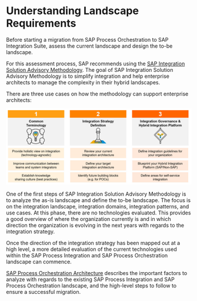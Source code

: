 <!-- loio3c445fa975b14e0abddb5af44908128e -->

# Understanding Landscape Requirements

Before starting a migration from SAP Process Orchestration to SAP Integration Suite, assess the current landscape and design the to-be landscape.

For this assessment process, SAP recommends using the [SAP Integration Solution Advisory Methodology](https://blogs.sap.com/2019/02/24/integration-solution-advisory-methodology-isa-m-define-integration-guidelines-for-your-organization/). The goal of SAP Integration Solution Advisory Methodology is to simplify integration and help enterprise architects to manage the complexity in their hybrid landscapes.

There are three use cases on how the methodology can support enterprise architects:

 ![](images/Landscape_ISAM_UseCase_7bfaff9.png) 

One of the first steps of SAP Integration Solution Advisory Methodology is to analyze the as-is landscape and define the to-be landscape. The focus is on the integration landscape, integration domains, integration patterns, and use cases. At this phase, there are no technologies evaluated. This provides a good overview of where the organization currently is and in which direction the organization is evolving in the next years with regards to the integration strategy.

Once the direction of the integration strategy has been mapped out at a high level, a more detailed evaluation of the current technologies used within the SAP Process Integration and SAP Process Orchestration landscape can commence.

[SAP Process Orchestration Architecture](sap-process-orchestration-architecture-a13372e.md) describes the important factors to analyze with regards to the existing SAP Process Integration and SAP Process Orchestration landscape, and the high-level steps to follow to ensure a successful migration.

